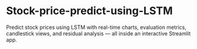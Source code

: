 # Stock-price-predict-using-LSTM
 Predict stock prices using LSTM with real-time charts, evaluation metrics, candlestick views, and residual analysis — all inside an interactive Streamlit app.

